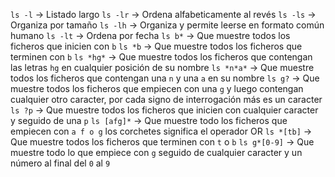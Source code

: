 `ls -l` -> Listado largo
`ls -lr` -> Ordena alfabeticamente al revés
`ls -ls` -> Organiza por tamaño
`ls -lh` -> Organiza y permite leerse en formato común humano
`ls -lt` -> Ordena por fecha
`ls b*` -> Que muestre todos los ficheros que inicien con `b`
`ls *b` -> Que muestre todos los ficheros que terminen con `b`
`ls *hg*` -> Que muestre todos los ficheros que contengan las letras `hg` en cualquier posición de su nombre
`ls *n*a*` -> Que muestre todos los ficheros que contengan una `n` y una `a` en su nombre
`ls g?` -> Que muestre todos los ficheros que empiecen con una `g` y luego contengan cualquier otro caracter, por cada signo de interrogación más es un caracter
`ls ?p` -> Que muestre todos los ficheros que inicien con cualquier caracter y seguido de una `p`
`ls [afg]*` -> Que muestre todo los ficheros que empiecen con `a f o g` los corchetes significa el operador OR
`ls *[tb]` -> Que muestre todos los ficheros que terminen con `t` o `b`
`ls g*[0-9]` -> Que muestre todo lo que empiece con `g` seguido de cualquier caracter y un número al final del `0` al `9`